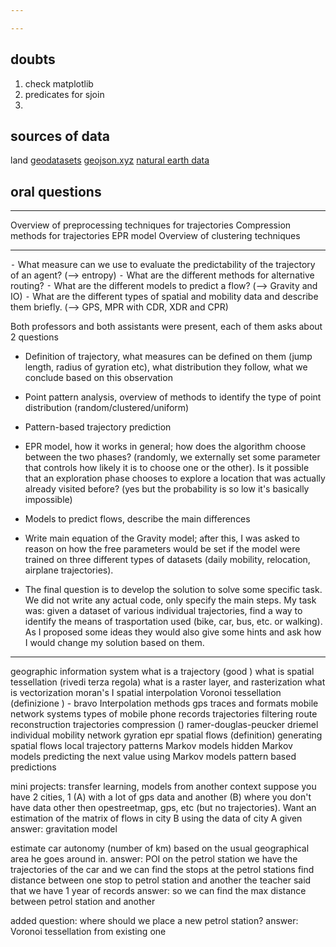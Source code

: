 ```yaml
---

---
```

## doubts
1. check matplotlib
2. predicates for sjoin
3. 


## sources of data
land
[geodatasets](https://geodatasets.readthedocs.io/en/latest/introduction.html)
[geojson.xyz](https://geojson.xyz/)
[natural earth data](https://www.naturalearthdata.com/downloads/110m-cultural-vectors/)


## oral questions
---

Overview of preprocessing techniques for trajectories
Compression methods for trajectories
EPR model 
Overview of clustering techniques

---

⁃ What measure can we use to evaluate the predictability of the trajectory of an agent? (—> entropy)
 ⁃ What are the different methods for alternative routing?
 ⁃ What are the different models to predict a flow? (—> Gravity and IO)
 ⁃ What are the different types of spatial and mobility data and describe them briefly. (—> GPS, MPR with CDR, XDR and CPR)


Both professors and both assistants were present, each of them asks about 2 questions

- Definition of trajectory, what measures can be defined on them (jump length, radius of gyration etc), what distribution they follow, what we conclude based on this observation
- Point pattern analysis, overview of methods to identify the type of point distribution (random/clustered/uniform)
- Pattern-based trajectory prediction
- EPR model, how it works in general; how does the algorithm choose between the two phases? (randomly, we externally set some parameter that controls how likely it is to choose one or the other). Is it possible that an exploration phase chooses to explore a location that was actually already visited before? (yes but the probability is so low it's basically impossible)
- Models to predict flows, describe the main differences
- Write main equation of the Gravity model; after this, I was asked to reason on how the free parameters would be set if the model were trained on three different types of datasets (daily mobility, relocation, airplane trajectories).

- The final question is to develop the solution to solve some specific task. We did not write any actual code, only specify the main steps. My task was: given a dataset of various individual trajectories, find a way to identify the means of trasportation used (bike, car, bus, etc. or walking). As I proposed some ideas they would also give some hints and ask how I would change my solution based on them.

---

geographic information system
what is a trajectory (good ) 
what is spatial tessellation (rivedi terza regola) 
what is a raster layer, and rasterization
what is vectorization
moran's I
spatial interpolation
Voronoi tessellation (definizione ) - bravo 
Interpolation methods
gps traces and formats
mobile network systems
types of mobile phone records
trajectories filtering
route reconstruction
trajectories compression ()
ramer-douglas-peucker
driemel
individual mobility network
gyration
epr
spatial flows (definition)
generating spatial flows
local trajectory patterns
Markov models
hidden Markov models
predicting the next value using Markov models
pattern based predictions

mini projects:
transfer learning, models from another context
suppose you have 2 cities, 1 (A) with a lot of gps data and another (B) where you don't have data other then opestreetmap, gps, etc (but no trajectories).
Want an estimation of the matrix of flows in city B using the data of city A
given answer:
gravitation model

estimate car autonomy (number of km) based on the usual geographical area he goes around in.
answer:
POI on the petrol station
we have the trajectories of the car and we can find the stops at the petrol stations
find distance between one stop to petrol station and another
the teacher said that we have 1 year of records
answer: so we can find the max distance between petrol station and another

added question: where should we place a new petrol station?
answer: Voronoi tessellation from existing one